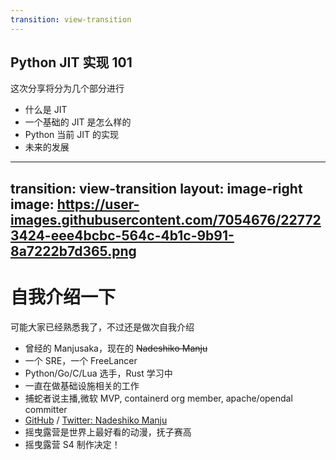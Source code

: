 ```yaml
---
transition: view-transition
---
```

## Python JIT 实现 101

这次分享将分为几个部分进行

<v-clicks>

- 什么是 JIT
- 一个基础的 JIT 是怎么样的
- Python 当前 JIT 的实现
- 未来的发展

</v-clicks>

---
transition: view-transition
layout: image-right
image: https://user-images.githubusercontent.com/7054676/227723424-eee4bcbc-564c-4b1c-9b91-8a7222b7d365.png
---

# 自我介绍一下

可能大家已经熟悉我了，不过还是做次自我介绍

<v-clicks>

- 曾经的 Manjusaka，现在的 ~~Nadeshiko Manju~~
- 一个 SRE，一个 FreeLancer
- Python/Go/C/Lua 选手，Rust 学习中
- 一直在做基础设施相关的工作
- 捕蛇者说主播,微软 MVP, containerd org member, apache/opendal committer
- [GitHub](https://github.com/Zheaoli) / [Twitter: Nadeshiko Manju](https://twitter.com/Manjusaka_Lee)
- 摇曳露营是世界上最好看的动漫，抚子赛高
- 摇曳露营 S4 制作决定！

</v-clicks>
